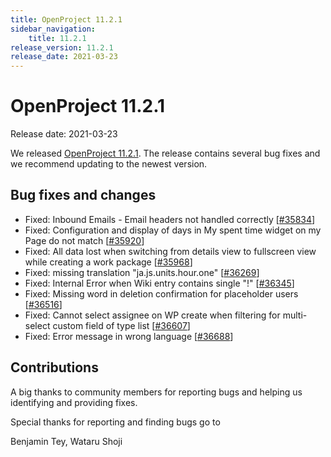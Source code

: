 ```yaml
---
title: OpenProject 11.2.1
sidebar_navigation:
    title: 11.2.1
release_version: 11.2.1
release_date: 2021-03-23
---
```


# OpenProject 11.2.1

Release date: 2021-03-23

We released [OpenProject 11.2.1](https://community.openproject.org/versions/1472).
The release contains several bug fixes and we recommend updating to the newest version.

<!--more-->
## Bug fixes and changes

- Fixed: Inbound Emails - Email headers not handled correctly \[[#35834](https://community.openproject.org/wp/35834)\]
- Fixed: Configuration and display of days in My spent time widget on my Page do not match \[[#35920](https://community.openproject.org/wp/35920)\]
- Fixed: All data lost when switching from details view to fullscreen view while creating a work package \[[#35968](https://community.openproject.org/wp/35968)\]
- Fixed: missing translation "ja.js.units.hour.one" \[[#36269](https://community.openproject.org/wp/36269)\]
- Fixed: Internal Error when Wiki entry contains single "!" \[[#36345](https://community.openproject.org/wp/36345)\]
- Fixed: Missing word in deletion confirmation for placeholder users \[[#36516](https://community.openproject.org/wp/36516)\]
- Fixed: Cannot select assignee on WP create when filtering for multi-select custom field of type list \[[#36607](https://community.openproject.org/wp/36607)\]
- Fixed: Error message in wrong language \[[#36688](https://community.openproject.org/wp/36688)\]

## Contributions

A big thanks to community members for reporting bugs and helping us identifying and providing fixes.

Special thanks for reporting and finding bugs go to

Benjamin Tey, Wataru Shoji
